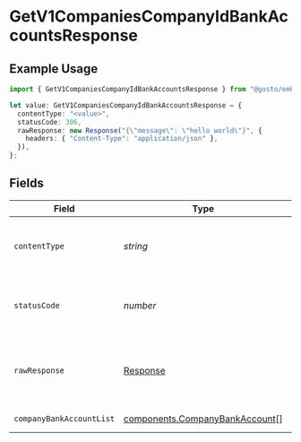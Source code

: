 # GetV1CompaniesCompanyIdBankAccountsResponse

## Example Usage

```typescript
import { GetV1CompaniesCompanyIdBankAccountsResponse } from "@gusto/embedded-api/models/operations/getv1companiescompanyidbankaccounts.js";

let value: GetV1CompaniesCompanyIdBankAccountsResponse = {
  contentType: "<value>",
  statusCode: 306,
  rawResponse: new Response("{\"message\": \"hello world\"}", {
    headers: { "Content-Type": "application/json" },
  }),
};
```

## Fields

| Field                                                                            | Type                                                                             | Required                                                                         | Description                                                                      |
| -------------------------------------------------------------------------------- | -------------------------------------------------------------------------------- | -------------------------------------------------------------------------------- | -------------------------------------------------------------------------------- |
| `contentType`                                                                    | *string*                                                                         | :heavy_check_mark:                                                               | HTTP response content type for this operation                                    |
| `statusCode`                                                                     | *number*                                                                         | :heavy_check_mark:                                                               | HTTP response status code for this operation                                     |
| `rawResponse`                                                                    | [Response](https://developer.mozilla.org/en-US/docs/Web/API/Response)            | :heavy_check_mark:                                                               | Raw HTTP response; suitable for custom response parsing                          |
| `companyBankAccountList`                                                         | [components.CompanyBankAccount](../../models/components/companybankaccount.md)[] | :heavy_minus_sign:                                                               | Example response                                                                 |